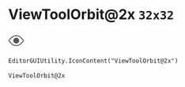 # ViewToolOrbit@2x `32x32`
<img src="/img/ViewToolOrbit@2x.png" width=32 height=32>

``` CSharp
EditorGUIUtility.IconContent("ViewToolOrbit@2x")
```
```
ViewToolOrbit@2x
```
